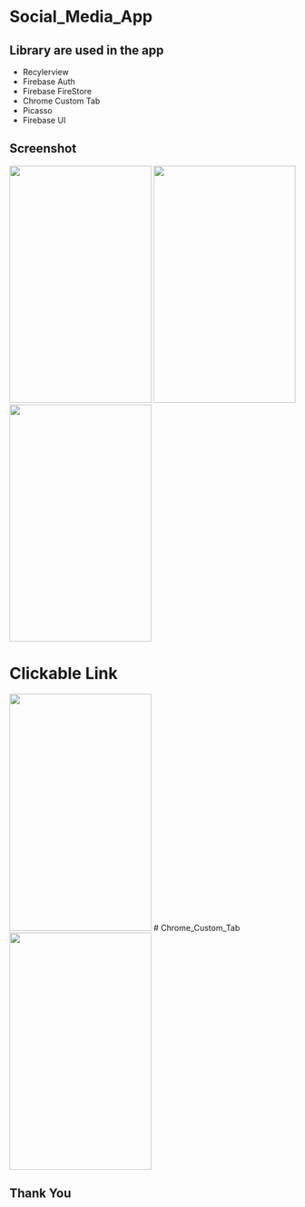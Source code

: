 # Social_Media_App
## Library are used in the app
- Recylerview
- Firebase Auth
- Firebase FireStore
- Chrome Custom Tab
- Picasso
- Firebase UI
## Screenshot
   <img src="https://i.imgur.com/gKMjVLF.jpg" width="250" height="418"> <img src="https://i.imgur.com/swuwCp6.jpg" width="250" height="418"> <img src="https://i.imgur.com/iMhF7cO.jpg" width="250" height="418"> 
# Clickable Link   
   <img src="https://i.imgur.com/swuwCp6.jpg" width="250" height="418"> 
# Chrome_Custom_Tab   
   <img src="https://i.imgur.com/B3WP05B.jpg" width="250" height="418">
   
## Thank You   

